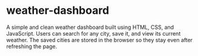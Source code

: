 # weather-dashboard
A simple and clean weather dashboard built using HTML, CSS, and JavaScript. Users can search for any city, save it, and view its current weather. The saved cities are stored in the browser so they stay even after refreshing the page.
